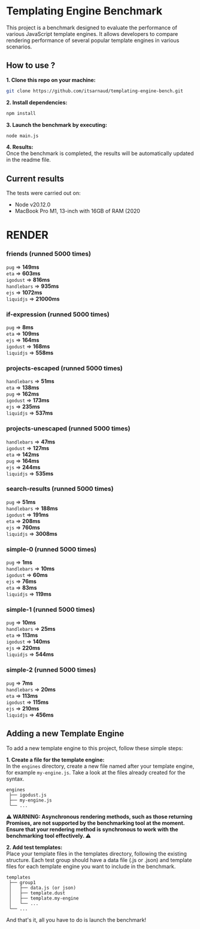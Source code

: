 # Templating Engine Benchmark

This project is a benchmark designed to evaluate the performance of various JavaScript template engines. It allows developers to compare rendering performance of several popular template engines in various scenarios.

## How to use ?

**1. Clone this repo on your machine:**
```bash
git clone https://github.com/itsarnaud/templating-engine-bench.git
```

**2. Install dependencies:**
```bash
npm install
```

**3. Launch the benchmark by executing:**
```bash
node main.js
```

**4. Results:<br/>**
Once the benchmark is completed, the results will be automatically updated in the readme file.

## Current results

The tests were carried out on:
- Node v20.12.0
- MacBook Pro M1, 13-inch with 16GB of RAM (2020

<!-- <render performance> -->
# RENDER 

### friends (runned 5000 times) 
`pug` => **149ms** <br/> 
`eta` => **603ms** <br/> 
`igodust` => **816ms** <br/> 
`handlebars` => **935ms** <br/> 
`ejs` => **1072ms** <br/> 
`liquidjs` => **21000ms** <br/> 

### if-expression (runned 5000 times) 
`pug` => **8ms** <br/> 
`eta` => **109ms** <br/> 
`ejs` => **164ms** <br/> 
`igodust` => **168ms** <br/> 
`liquidjs` => **558ms** <br/> 

### projects-escaped (runned 5000 times) 
`handlebars` => **51ms** <br/> 
`eta` => **138ms** <br/> 
`pug` => **162ms** <br/> 
`igodust` => **173ms** <br/> 
`ejs` => **235ms** <br/> 
`liquidjs` => **537ms** <br/> 

### projects-unescaped (runned 5000 times) 
`handlebars` => **47ms** <br/> 
`igodust` => **127ms** <br/> 
`eta` => **142ms** <br/> 
`pug` => **164ms** <br/> 
`ejs` => **244ms** <br/> 
`liquidjs` => **535ms** <br/> 

### search-results (runned 5000 times) 
`pug` => **51ms** <br/> 
`handlebars` => **188ms** <br/> 
`igodust` => **191ms** <br/> 
`eta` => **208ms** <br/> 
`ejs` => **760ms** <br/> 
`liquidjs` => **3008ms** <br/> 

### simple-0 (runned 5000 times) 
`pug` => **1ms** <br/> 
`handlebars` => **10ms** <br/> 
`igodust` => **60ms** <br/> 
`ejs` => **76ms** <br/> 
`eta` => **83ms** <br/> 
`liquidjs` => **119ms** <br/> 

### simple-1 (runned 5000 times) 
`pug` => **10ms** <br/> 
`handlebars` => **25ms** <br/> 
`eta` => **113ms** <br/> 
`igodust` => **140ms** <br/> 
`ejs` => **220ms** <br/> 
`liquidjs` => **544ms** <br/> 

### simple-2 (runned 5000 times) 
`pug` => **7ms** <br/> 
`handlebars` => **20ms** <br/> 
`eta` => **113ms** <br/> 
`igodust` => **115ms** <br/> 
`ejs` => **210ms** <br/> 
`liquidjs` => **456ms** <br/> 

<!-- <end> -->

## Adding a new Template Engine

To add a new template engine to this project, follow these simple steps:

**1. Create a file for the template engine:<br/>**
In the `engines` directory, create a new file named after your template engine, for example `my-engine.js`. Take a look at the files already created for the syntax.

```
engines
 ├── igodust.js
 ├── my-engine.js
 └── ...
```
**⚠️ WARNING: Asynchronous rendering methods, such as those returning Promises, are not supported by the benchmarking tool at the moment. Ensure that your rendering method is synchronous to work with the benchmarking tool effectively. ⚠️**

**2. Add test templates: <br/>**
Place your template files in the templates directory, following the existing structure. Each test group should have a data file (.js or .json) and template files for each template engine you want to include in the benchmark.

```
templates
 ├── group1
 │   ├── data.js (or json)
 │   ├── template.dust
 │   ├── template.my-engine
 │   └── ...
 └── ...
```

 And that's it, all you have to do is launch the benchmark!
